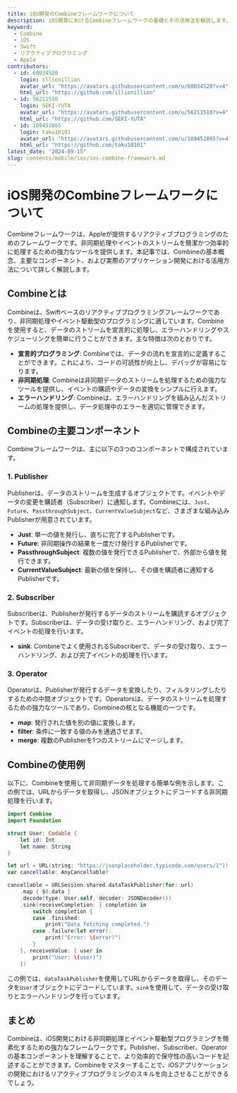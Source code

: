 ```yaml
---
title: iOS開発のCombineフレームワークについて
description: iOS開発におけるCombineフレームワークの基礎とその活用法を解説します。
keyword:
  - Combine
  - iOS
  - Swift
  - リアクティブプログラミング
  - Apple
contributors:
  - id: 60034520
    login: illionillion
    avatar_url: "https://avatars.githubusercontent.com/u/60034520?v=4"
    html_url: "https://github.com/illionillion"
  - id: 56211510
    login: SEKI-YUTA
    avatar_url: "https://avatars.githubusercontent.com/u/56211510?v=4"
    html_url: "https://github.com/SEKI-YUTA"
  - id: 109452865
    login: taku10101
    avatar_url: "https://avatars.githubusercontent.com/u/109452865?v=4"
    html_url: "https://github.com/taku10101"
latest_date: "2024-09-15"
slug: contents/mobile/ios/ios-combine-framework.md
---
```


# iOS開発のCombineフレームワークについて

Combineフレームワークは、Appleが提供するリアクティブプログラミングのためのフレームワークです。非同期処理やイベントのストリームを簡潔かつ効率的に処理するための強力なツールを提供します。本記事では、Combineの基本概念、主要なコンポーネント、および実際のアプリケーション開発における活用方法について詳しく解説します。

## Combineとは

Combineは、Swiftベースのリアクティブプログラミングフレームワークであり、非同期処理やイベント駆動型のプログラミングに適しています。Combineを使用すると、データのストリームを宣言的に処理し、エラーハンドリングやスケジューリングを簡単に行うことができます。主な特徴は次のとおりです。

- **宣言的プログラミング**: Combineでは、データの流れを宣言的に定義することができます。これにより、コードの可読性が向上し、デバッグが容易になります。
- **非同期処理**: Combineは非同期データのストリームを処理するための強力なツールを提供し、イベントの購読やデータの変換をシンプルに行えます。
- **エラーハンドリング**: Combineは、エラーハンドリングを組み込んだストリームの処理を提供し、データ処理中のエラーを適切に管理できます。

## Combineの主要コンポーネント

Combineフレームワークは、主に以下の3つのコンポーネントで構成されています。

### 1. Publisher

Publisherは、データのストリームを生成するオブジェクトです。イベントやデータの変更を購読者（Subscriber）に通知します。Combineには、`Just`、`Future`、`PassthroughSubject`、`CurrentValueSubject`など、さまざまな組み込みPublisherが用意されています。

- **Just**: 単一の値を発行し、直ちに完了するPublisherです。
- **Future**: 非同期操作の結果を一度だけ発行するPublisherです。
- **PassthroughSubject**: 複数の値を発行できるPublisherで、外部から値を発行できます。
- **CurrentValueSubject**: 最新の値を保持し、その値を購読者に通知するPublisherです。

### 2. Subscriber

Subscriberは、Publisherが発行するデータのストリームを購読するオブジェクトです。Subscriberは、データの受け取りと、エラーハンドリング、および完了イベントの処理を行います。

- **sink**: Combineでよく使用されるSubscriberで、データの受け取り、エラーハンドリング、および完了イベントの処理を行います。

### 3. Operator

Operatorは、Publisherが発行するデータを変換したり、フィルタリングしたりするための中間オブジェクトです。Operatorsは、データのストリームを処理するための強力なツールであり、Combineの核となる機能の一つです。

- **map**: 発行された値を別の値に変換します。
- **filter**: 条件に一致する値のみを通過させます。
- **merge**: 複数のPublisherを1つのストリームにマージします。

## Combineの使用例

以下に、Combineを使用して非同期データを処理する簡単な例を示します。この例では、URLからデータを取得し、JSONオブジェクトにデコードする非同期処理を行います。

```swift
import Combine
import Foundation

struct User: Codable {
    let id: Int
    let name: String
}

let url = URL(string: "https://jsonplaceholder.typicode.com/users/1")!
var cancellable: AnyCancellable?

cancellable = URLSession.shared.dataTaskPublisher(for: url)
    .map { $0.data }
    .decode(type: User.self, decoder: JSONDecoder())
    .sink(receiveCompletion: { completion in
        switch completion {
        case .finished:
            print("Data fetching completed.")
        case .failure(let error):
            print("Error: \(error)")
        }
    }, receiveValue: { user in
        print("User: \(user)")
    })
```

この例では、`dataTaskPublisher`を使用してURLからデータを取得し、そのデータを`User`オブジェクトにデコードしています。`sink`を使用して、データの受け取りとエラーハンドリングを行っています。

## まとめ

Combineは、iOS開発における非同期処理とイベント駆動型プログラミングを簡素化するための強力なフレームワークです。Publisher、Subscriber、Operatorの基本コンポーネントを理解することで、より効率的で保守性の高いコードを記述することができます。Combineをマスターすることで、iOSアプリケーションの開発におけるリアクティブプログラミングのスキルを向上させることができるでしょう。
